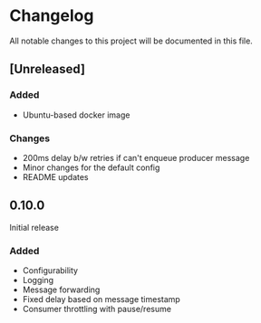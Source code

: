 # Changelog

All notable changes to this project will be documented in this file.

## [Unreleased]

### Added
- Ubuntu-based docker image

### Changes
- 200ms delay b/w retries if can't enqueue producer message
- Minor changes for the default config
- README updates

## 0.10.0
Initial release
### Added
- Configurability
- Logging
- Message forwarding
- Fixed delay based on message timestamp
- Consumer throttling with pause/resume
